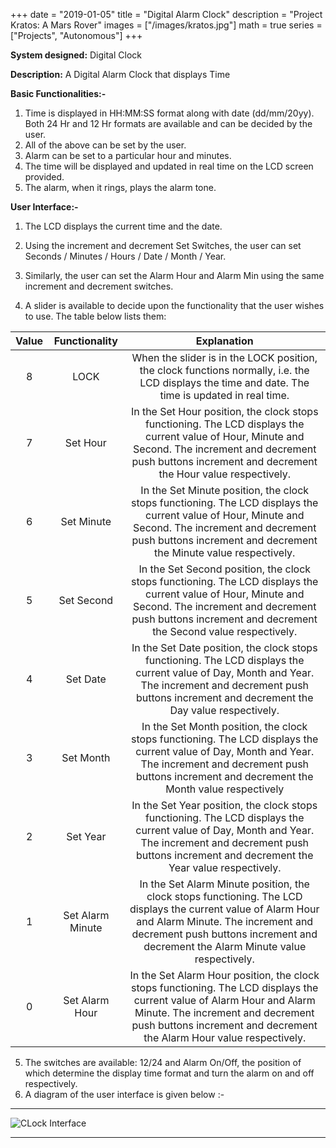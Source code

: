 +++
date = "2019-01-05"
title = "Digital Alarm Clock"
description = "Project Kratos: A Mars Rover"
images = ["/images/kratos.jpg"]
math = true
series = ["Projects", "Autonomous"]
+++


**System designed:** Digital Clock

**Description:** A Digital Alarm Clock that displays Time

**Basic Functionalities:-**

1. Time is displayed in HH:MM:SS format along with date (dd/mm/20yy). Both 24 Hr and 12 Hr formats are available and can be decided by the user.
2. All of the above can be set by the user.
3. Alarm can be set to a particular hour and minutes.
4. The time will be displayed and updated in real time on the LCD screen provided.
5. The alarm, when it rings, plays the alarm tone.


**User Interface:-**

1. The LCD displays the current time and the date.

2. Using the increment and decrement Set Switches, the user can set Seconds / Minutes / Hours / Date / Month / Year.
3. Similarly, the user can set the Alarm Hour and Alarm Min using the same increment and decrement switches.
4. A slider is available to decide upon the functionality that the user wishes to use. The table below lists them:

| Value | Functionality |Explanation|
| :----:  | :-------------: |:-------------:|
|  8   |      LOCK       |When the slider is in the LOCK position, the clock functions normally, i.e. the LCD displays the time and date. The time is updated in real time.|
|  7   |      Set Hour       |In the Set Hour position, the clock stops functioning. The LCD displays the current value of Hour, Minute and Second. The increment and decrement push buttons increment and decrement the Hour value respectively.|
|6|      Set Minute       |In the Set Minute position, the clock stops functioning. The LCD displays the current value of Hour, Minute and Second. The increment and decrement push buttons increment and decrement the Minute value respectively.|
|5|Set Second|In the Set Second position, the clock stops functioning. The LCD displays the current value of Hour, Minute and Second. The increment and decrement push buttons increment and decrement the Second value respectively.|
|4|Set Date|In the Set Date position, the clock stops functioning. The LCD displays the current value of Day, Month and Year. The increment and decrement push buttons increment and decrement the Day value respectively.|
|3|Set Month |In the Set Month position, the clock stops functioning. The LCD displays the current value of Day, Month and Year. The increment and decrement push buttons increment and decrement the Month value respectively|
|2|Set Year|In the Set Year position, the clock stops functioning. The LCD displays the current value of Day, Month and Year. The increment and decrement push buttons increment and decrement the Year value respectively.|
|1|Set Alarm Minute|In the Set Alarm Minute position, the clock stops functioning. The LCD displays the current value of Alarm Hour and Alarm Minute. The increment and decrement push buttons increment and decrement the Alarm Minute value respectively.|
|0|Set Alarm Hour|In the Set Alarm Hour position, the clock stops functioning. The LCD displays the current value of Alarm Hour and Alarm Minute. The increment and decrement push buttons increment and decrement the Alarm Hour value respectively.|

5. The switches are available: 12/24 and Alarm On/Off, the position of which determine the display time format and turn the alarm on and off respectively.
6. A diagram of the user interface is given below :-
***
![CLock Interface](/images/clockui.JPG)
***
